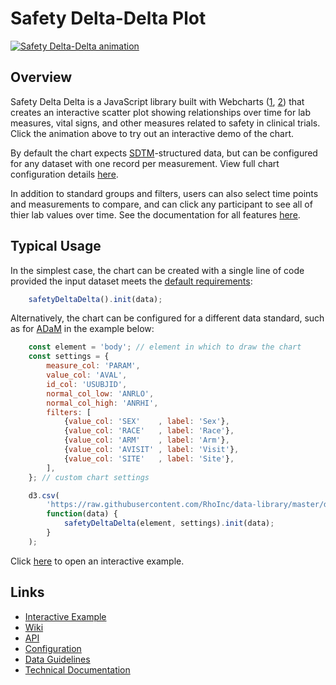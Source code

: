 # Safety Delta-Delta Plot
[![Safety Delta-Delta animation](https://user-images.githubusercontent.com/3680095/67397935-51e39880-f580-11e9-8ff0-a6ae930745eb.gif)](https://rhoinc.github.io/safety-delta-delta/test-page/)

## Overview
Safety Delta Delta is a JavaScript library built with Webcharts ([1](https://github.com/RhoInc/Webcharts), [2](https://github.com/RhoInc/webcharts-wrapper-boilerplate)) that creates an interactive scatter plot showing relationships over time for lab measures, vital signs, and other measures related to safety in clinical trials. Click the animation above to try out an interactive demo of the chart. 

By default the chart expects [SDTM](http://www.cdisc.org/sdtm)-structured data, but can be configured for any dataset with one record per measurement.
View full chart configuration details [here](https://github.com/RhoInc/safety-delta-delta/wiki/Configuration).

In addition to standard groups and filters, users can also select time points and measurements to compare, and can click any participant to see all of thier lab values over time. See the documentation for all features [here](https://github.com/RhoInc/safety-histogram/wiki/Technical-Documentation).

## Typical Usage
In the simplest case, the chart can be created with a single line of code provided the input dataset meets the [default requirements](https://github.com/RhoInc/safety-delta-delta/wiki/Data-Guidelines):

```javascript
    safetyDeltaDelta().init(data);
```

Alternatively, the chart can be configured for a different data standard, such as for [ADaM](https://www.cdisc.org/standards/foundational/adam) in the example below:

```javascript
    const element = 'body'; // element in which to draw the chart
    const settings = {
        measure_col: 'PARAM',
        value_col: 'AVAL',
        id_col: 'USUBJID',
        normal_col_low: 'ANRLO',
        normal_col_high: 'ANRHI',
        filters: [
            {value_col: 'SEX'    , label: 'Sex'},
            {value_col: 'RACE'   , label: 'Race'},
            {value_col: 'ARM'    , label: 'Arm'},
            {value_col: 'AVISIT' , label: 'Visit'},
            {value_col: 'SITE'   , label: 'Site'},
        ],
    }; // custom chart settings

    d3.csv(
        'https://raw.githubusercontent.com/RhoInc/data-library/master/data/clinical-trials/adam/advs.csv', // data file location
        function(data) {
            safetyDeltaDelta(element, settings).init(data);
        }
    );
```

Click [here](https://rhoinc.github.io/safety-delta-delta/test-page/) to open an interactive example.

## Links 
- [Interactive Example](https://rhoinc.github.io/safety-delta-delta/test-page/)
- [Wiki](https://github.com/RhoInc/safety-delta-delta/wiki)
- [API](https://github.com/RhoInc/safety-delta-delta/wiki/API)
- [Configuration](https://github.com/RhoInc/safety-delta-delta/wiki/Configuration)
- [Data Guidelines](https://github.com/RhoInc/safety-delta-delta/wiki/Data-Guidelines)
- [Technical Documentation](https://github.com/RhoInc/safety-delta-delta/wiki/Technical-Documentation)

